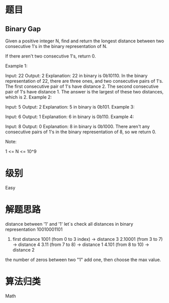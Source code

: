 # 题目
## Binary Gap
Given a positive integer N, find and return the longest distance between two consecutive 1's in the binary representation of N.

If there aren't two consecutive 1's, return 0.

 

Example 1:

Input: 22
Output: 2
Explanation: 
22 in binary is 0b10110.
In the binary representation of 22, there are three ones, and two consecutive pairs of 1's.
The first consecutive pair of 1's have distance 2.
The second consecutive pair of 1's have distance 1.
The answer is the largest of these two distances, which is 2.
Example 2:

Input: 5
Output: 2
Explanation: 
5 in binary is 0b101.
Example 3:

Input: 6
Output: 1
Explanation: 
6 in binary is 0b110.
Example 4:

Input: 8
Output: 0
Explanation: 
8 in binary is 0b1000.
There aren't any consecutive pairs of 1's in the binary representation of 8, so we return 0.
 

Note:

1 <= N <= 10^9


# 级别 
Easy


# 解题思路
distance between '1' and '1'
let`s check all distances in binary representation
10010001101
1. first distance 1001 (from 0 to 3 index) -> distance 3
2.10001 (from 3 to 7) -> distance 4
3.11 (from 7 to 8) -> distance 1
4.101 (from 8 to 10) -> distance 2


the number of zeros between two "1" add one, then choose the max value.



# 算法归类
Math 
